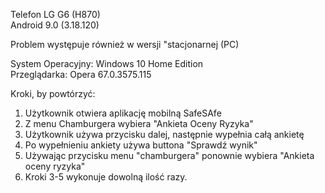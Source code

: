 Telefon LG G6 (H870)  
Android 9.0 (3.18.120)  

Problem występuje również w wersji "stacjonarnej (PC)  

System Operacyjny: Windows 10 Home Edition  
Przeglądarka: Opera 67.0.3575.115  

Kroki, by powtórzyć:  

1. Użytkownik otwiera aplikację mobilną SafeSAfe  
2. Z menu Chamburgera wybiera "Ankieta Oceny Ryzyka"  
3. Użytkownik używa przycisku dalej, następnie wypełnia całą ankietę  
4. Po wypełnieniu ankiety używa buttona "Sprawdź wynik"  
5. Używając przycisku menu "chamburgera" ponownie wybiera "Ankieta oceny ryzyka"  
6. Kroki 3-5 wykonuje dowolną ilość razy.  
